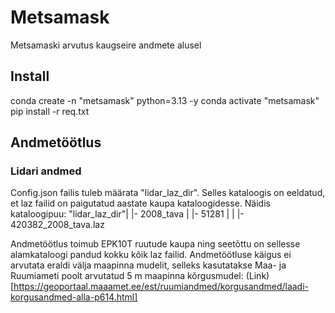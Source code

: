 # Metsamask
Metsamaski arvutus kaugseire andmete alusel

## Install

conda create -n "metsamask" python=3.13 -y
conda activate "metsamask"
pip install -r req.txt

## Andmetöötlus

### Lidari andmed

Config.json failis tuleb määrata "lidar_laz_dir". Selles kataloogis on eeldatud, et laz failid on paigutatud aastate kaupa kataloogidesse. 
Näidis kataloogipuu:
"lidar_laz_dir"|
 |- 2008_tava
 |  |- 51281
 |  |  |- 420382_2008_tava.laz

Andmetöötlus toimub EPK10T ruutude kaupa ning seetõttu on sellesse alamkataloogi pandud kokku kõik laz failid. Andmetöötluse käigus ei arvutata eraldi välja maapinna mudelit, selleks kasutatakse Maa- ja Ruumiameti poolt arvutatud 5 m maapinna kõrgusmudel: 
(Link)[https://geoportaal.maaamet.ee/est/ruumiandmed/korgusandmed/laadi-korgusandmed-alla-p614.html]

